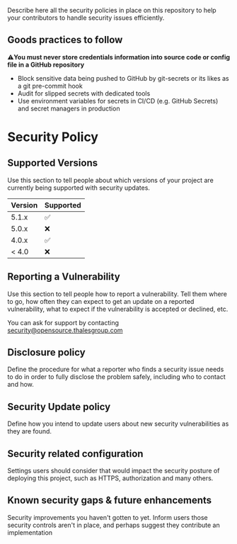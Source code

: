 Describe here all the security policies in place on this repository to help your contributors to handle security issues efficiently.

## Goods practices to follow

:warning:**You must never store credentials information into source code or config file in a GitHub repository**

- Block sensitive data being pushed to GitHub by git-secrets or its likes as a git pre-commit hook
- Audit for slipped secrets with dedicated tools
- Use environment variables for secrets in CI/CD (e.g. GitHub Secrets) and secret managers in production

# Security Policy

## Supported Versions

Use this section to tell people about which versions of your project are currently being supported with security updates.

| Version | Supported          |
| ------- | ------------------ |
| 5.1.x   | :white_check_mark: |
| 5.0.x   | :x:                |
| 4.0.x   | :white_check_mark: |
| < 4.0   | :x:                |

## Reporting a Vulnerability

Use this section to tell people how to report a vulnerability.
Tell them where to go, how often they can expect to get an update on a reported vulnerability, what to expect if the vulnerability is accepted or declined, etc.

You can ask for support by contacting security@opensource.thalesgroup.com

## Disclosure policy

Define the procedure for what a reporter who finds a security issue needs to do in order to fully disclose the problem safely, including who to contact and how.

## Security Update policy

Define how you intend to update users about new security vulnerabilities as they are found.

## Security related configuration

Settings users should consider that would impact the security posture of deploying this project, such as HTTPS, authorization and many others.

## Known security gaps & future enhancements

Security improvements you haven't gotten to yet.
Inform users those security controls aren't in place, and perhaps suggest they contribute an implementation

